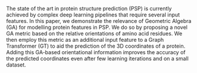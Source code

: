 The state of the art in protein structure prediction (PSP) is currently achieved 
by complex deep learning pipelines that require several input features. In this paper, 
we demonstrate the relevance of Geometric Algebra (GA) for modelling protein features in PSP. 
We do so by proposing a novel GA metric based on the relative orientations of amino acid residues.
We then employ this metric as an additional input feature to a Graph Transformer (GT)
to aid the prediction of the 3D coordinates of a protein. Adding this GA-based 
orientational information improves the accuracy of the predicted coordinates 
even after few learning iterations and on a small dataset.
